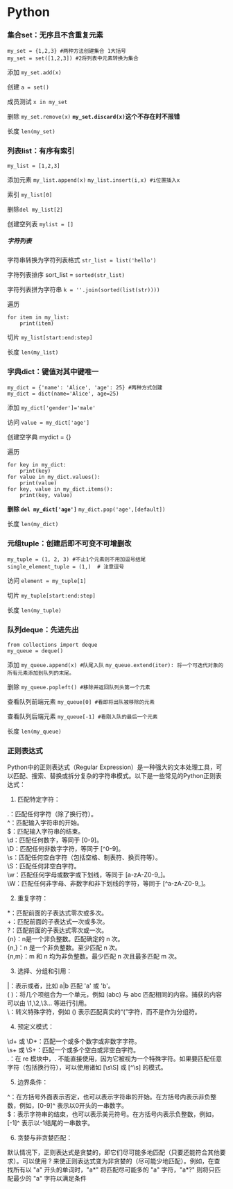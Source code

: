 # Python

### 集合set：无序且不含重复元素
```commandline
my_set = {1,2,3} #两种方法创建集合 1大括号 
my_set = set([1,2,3]) #2将列表中元素转换为集合
```
添加 `my_set.add(x)`

创建 `a = set()`

成员测试 `x in my_set`

删除 `my_set.remove(x)` **`my_set.discard(x)`这个不存在时不报错**

长度 `len(my_set)`

### 列表list：有序有索引
`my_list = [1,2,3]`

添加元素 `my_list.append(x)` `my_list.insert(i,x) #i位置插入x`

索引 `my_list[0]`

删除`del my_list[2]`

创建空列表 `mylist = []`

##### 字符列表

字符串转换为字符列表格式 `str_list = list('hello')`

字符列表排序 sort_list = `sorted(str_list)`

字符列表拼为字符串 `k = ''.join(sorted(list(str))))`

遍历
```commandline
for item in my_list:
    print(item)
```

切片 `my_list[start:end:step]`

长度 `len(my_list)`

### 字典dict：键值对其中键唯一
```commandline
my_dict = {'name': 'Alice', 'age': 25} #两种方式创建
my_dict = dict(name='Alice', age=25)
```
添加 `my_dict['gender']='male'`

访问 `value = my_dict['age']`

创建空字典 mydict = {}

遍历
```commandline
for key in my_dict:
    print(key)
for value in my_dict.values():
    print(value)
for key, value in my_dict.items():
    print(key, value)
```
**删除 `del my_dict['age']`** `my_dict.pop('age',[default])`

长度 `len(my_dict)`

### 元组tuple：创建后即不可变不可增删改
```commandline
my_tuple = (1, 2, 3) #不止1个元素则不用加逗号结尾
single_element_tuple = (1,)  # 注意逗号
```
访问 `element = my_tuple[1]`

切片  `my_tuple[start:end:step]`

长度 `len(my_tuple)`

### 队列deque：先进先出
```commandline
from collections import deque
my_queue = deque()
```
添加 `my_queue.append(x) #队尾入队` `my_queue.extend(iter): 将一个可迭代对象的所有元素添加到队列的末尾。`

删除 `my_queue.popleft() #移除并返回队列头第一个元素`

查看队列前端元素 `my_queue[0] #看即将出队被移除的元素`

查看队列后端元素 `my_queue[-1] #看刚入队的最后一个元素`

长度 `len(my_queue)`

### 正则表达式

Python中的正则表达式（Regular Expression）是一种强大的文本处理工具，可以匹配、搜索、替换或拆分复杂的字符串模式。以下是一些常见的Python正则表达式：

1. 匹配特定字符：

.：匹配任何字符（除了换行符）。<br/>
^：匹配输入字符串的开始。<br/>
$：匹配输入字符串的结束。<br/>
\d：匹配任何数字，等同于 [0-9]。<br/>
\D：匹配任何非数字字符，等同于 [^0-9]。<br/>
\s：匹配任何空白字符（包括空格、制表符、换页符等）。<br/>
\S：匹配任何非空白字符。<br/>
\w：匹配任何字母或数字或下划线，等同于 [a-zA-Z0-9_]。<br/>
\W：匹配任何非字母、非数字和非下划线的字符，等同于 [^a-zA-Z0-9_]。<br/>

2. 重复字符：

*：匹配前面的子表达式零次或多次。<br/>
+：匹配前面的子表达式一次或多次。<br/>
?：匹配前面的子表达式零次或一次。<br/>
{n}：n是一个非负整数。匹配确定的 n 次。<br/>
{n,}：n 是一个非负整数。至少匹配 n 次。<br/>
{n,m}：m 和 n 均为非负整数。最少匹配 n 次且最多匹配 m 次。<br/>

3. 选择、分组和引用：

|：表示或者，比如 a|b 匹配 'a' 或 'b'。<br/>
( )：将几个项组合为一个单元，例如 (abc) 与 abc 匹配相同的内容。捕获的内容可以由 \1,\2,\3... 等进行引用。<br/>
\：转义特殊字符，例如 \() 表示匹配真实的“(”字符，而不是作为分组符。<br/>

4. 预定义模式：

\d+ 或 \D+：匹配一个或多个数字或非数字字符。<br/>
\s+ 或 \S+：匹配一个或多个空白或非空白字符。<br/>
.：在 re 模块中，. 不能直接使用，因为它被视为一个特殊字符。如果要匹配任意字符（包括换行符），可以使用诸如 [\s\S] 或 [^\s] 的模式。<br/>

5. 边界条件：

^：在方括号外面表示否定，也可以表示字符串的开始。在方括号内表示非负整数，例如，[0-9]^ 表示以0开头的一串数字。<br/>
$：表示字符串的结束，也可以表示美元符号。在方括号内表示负整数，例如，[-1]^ 表示以-1结尾的一串数字。<br/>

6. 贪婪与非贪婪匹配：

默认情况下，正则表达式是贪婪的，即它们尽可能多地匹配（只要还能符合其他要求）。可以使用 ? 来使正则表达式变为非贪婪的（尽可能少地匹配）。例如，在查找所有以 "a" 开头的单词时，"a*" 将匹配尽可能多的 "a" 字符，"a*?" 则将只匹配最少的 "a" 字符以满足条件